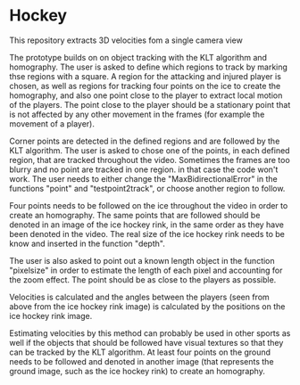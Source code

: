 # Hockey
This repository extracts 3D velocities fom a single camera view


The prototype builds on on object tracking with the KLT algorithm and homography. 
The user is asked to define which regions to track by marking thse regions with a square. A region for the attacking and injured player is chosen, as well as regions for tracking four points on the ice to create the homography, and also one point close to the player to extract local motion of the players. The point close to the player should be a stationary point that is not affected by any other movement in the frames (for example the movement of a player). 

Corner points are detected in the defined regions and are followed by the KLT algorithm. The user is asked to chose one of the points, in each defined region, that are tracked throughout the video. Sometimes the frames are too blurry and no point are tracked in one region. in that case the code won't work. The user needs to either change the "MaxBidirectionalError" in the functions "point" and "testpoint2track", or choose another region to follow.

Four points needs to be followed on the ice throughout the video in order to create an homography. The same points that are followed should be denoted in an image of the ice hockey rink, in the same order as they have been denoted in the video. The real size of the ice hockey rink needs to be know and inserted in the function "depth".

The user is also asked to point out a known length object in the function "pixelsize" in order to estimate the length of each pixel and accounting for the zoom effect. The point should be as close to the players as possible.

Velocities is calculated and the angles between the players (seen from above from the ice hockey rink image) is calculated by the positions on the ice hockey rink image.






Estimating velocities by this method can probably be used in other sports as well if the objects that should be followed have visual textures so that they can be tracked by the KLT algorithm. At least four points on the ground needs to be followed and denoted in another image (that represents the ground image, such as the ice hockey rink) to create an homography. 
